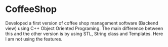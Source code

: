 # CoffeeShop
Developed a first version of coffee shop management software (Backend view) using C++ Object Oriented Programing. 
The main difference between this and the other version is by using STL, String class and Templates.
Here I am not using the features.
